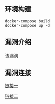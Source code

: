 ## 环境构建
```
docker-compose build 
docker-compose up -d
```


## 漏洞介绍

该漏洞

## 漏洞连接

[链接一](http://www.freebuf.com/vuls/182899.html)

[链接二](http://www.vulnspy.com/cn-ecshop-2.7.x-rce-exploit/ecshop_%3C=_2.7.x_%E5%85%A8%E7%B3%BB%E5%88%97%E7%89%88%E6%9C%AC%E8%BF%9C%E7%A8%8B%E4%BB%A3%E7%A0%81%E6%89%A7%E8%A1%8C%E9%AB%98%E5%8D%B1%E6%BC%8F%E6%B4%9E%E5%88%A9%E7%94%A8/)


